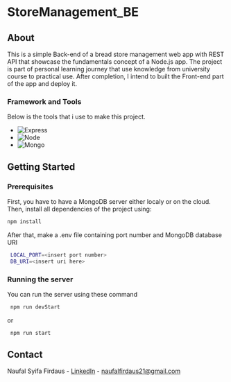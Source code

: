 # StoreManagement_BE
## About
This is a simple Back-end of a bread store management web app with REST API that showcase the fundamentals concept of a Node.js app. The project is part of personal learning journey that use knowledge from university course to practical use. After completion, I intend to built the Front-end part of the app and deploy it.

### Framework and Tools
Below is the tools that i use to make this project.
* ![Express][express]
* ![Node][node]
* ![Mongo][mongo]

## Getting Started
### Prerequisites
First, you have to have a MongoDB server either localy or on the cloud.
Then, install all dependencies of the project using:
  ```sh
  npm install
  ```
After that, make a .env file containing port number and MongoDB database URI
 ```sh
  LOCAL_PORT=<insert port number>
  DB_URI=<insert uri here>
  ```

### Running the server
You can run the server using these command
 ```sh
  npm run devStart
  ```
or
 ```sh
  npm run start
  ```
## Contact
Naufal Syifa Firdaus - [LinkedIn](https://www.linkedin.com/in/naufal-firdaus-b463a81b0/) - naufalfirdaus21@gmail.com


[express-url]: https://expressjs.com/
[express]: https://img.shields.io/badge/Express.js-404D59?style=for-the-badge
[node]:https://img.shields.io/badge/Node.js-43853D?style=for-the-badge&logo=node.js&logoColor=white
[mongo]: https://img.shields.io/badge/MongoDB-4EA94B?style=for-the-badge&logo=mongodb&logoColor=white
